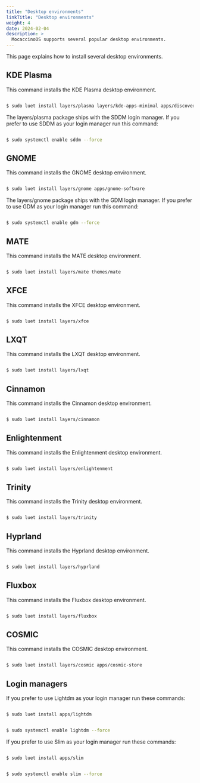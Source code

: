 ```yaml
---
title: "Desktop environments"
linkTitle: "Desktop environments"
weight: 4
date: 2024-02-04
description: >
  MocaccinoOS supports several popular desktop environments.
---
```


This page explains how to install several desktop environments.

## KDE Plasma

This command installs the KDE Plasma desktop environment.

```bash

$ sudo luet install layers/plasma layers/kde-apps-minimal apps/discover

```
The layers/plasma package ships with the SDDM login manager.
If you prefer to use SDDM as your login manager run this command:

```bash

$ sudo systemctl enable sddm --force

```

## GNOME

This command installs the GNOME desktop environment.

```bash

$ sudo luet install layers/gnome apps/gnome-software

```
The layers/gnome package ships with the GDM login manager.
If you prefer to use GDM as your login manager run this command:

```bash

$ sudo systemctl enable gdm --force

```

## MATE

This command installs the MATE desktop environment.

```bash

$ sudo luet install layers/mate themes/mate 

```

## XFCE

This command installs the XFCE desktop environment.

```bash

$ sudo luet install layers/xfce 

```
## LXQT

This command installs the LXQT desktop environment.

```bash

$ sudo luet install layers/lxqt 

```

## Cinnamon

This command installs the Cinnamon desktop environment.

```bash

$ sudo luet install layers/cinnamon 

```

## Enlightenment

This command installs the Enlightenment desktop environment.

```bash

$ sudo luet install layers/enlightenment 

```

## Trinity

This command installs the Trinity desktop environment.

```bash

$ sudo luet install layers/trinity 

```
## Hyprland

This command installs the Hyprland desktop environment.

```bash

$ sudo luet install layers/hyprland 

```

## Fluxbox

This command installs the Fluxbox desktop environment.

```bash

$ sudo luet install layers/fluxbox 

```

## COSMIC

This command installs the COSMIC desktop environment.

```bash

$ sudo luet install layers/cosmic apps/cosmic-store 

```

## Login managers

If you prefer to use Lightdm as your login manager run these commands:

```bash

$ sudo luet install apps/lightdm

```
```bash

$ sudo systemctl enable lightdm --force

```

If you prefer to use Slim as your login manager run these commands:

```bash

$ sudo luet install apps/slim

```
```bash

$ sudo systemctl enable slim --force

```
